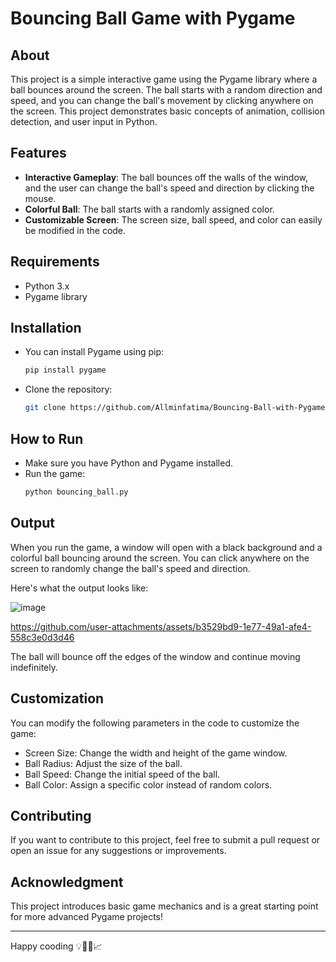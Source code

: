 # Bouncing Ball Game with Pygame

## About
This project is a simple interactive game using the Pygame library where a ball bounces around the screen. The ball starts with a random direction and speed, and you can change the ball's movement by clicking anywhere on the screen. This project demonstrates basic concepts of animation, collision detection, and user input in Python.

## Features
- **Interactive Gameplay**: The ball bounces off the walls of the window, and the user can change the ball's speed and direction by clicking the mouse.
- **Colorful Ball**: The ball starts with a randomly assigned color.
- **Customizable Screen**: The screen size, ball speed, and color can easily be modified in the code.

## Requirements
- Python 3.x
- Pygame library

## Installation
- You can install Pygame using pip:
  ```bash
  pip install pygame

- Clone the repository:
   ```bash
   git clone https://github.com/Allminfatima/Bouncing-Ball-with-Pygame.git

## How to Run
- Make sure you have Python and Pygame installed.
- Run the game:
  ```bash
  python bouncing_ball.py

## Output
When you run the game, a window will open with a black background and a colorful ball bouncing around the screen. You can click anywhere on the screen to randomly change the ball's speed and direction.

Here's what the output looks like:

![image](https://github.com/user-attachments/assets/d743ec78-785e-4403-9884-507ca163aaba)

https://github.com/user-attachments/assets/b3529bd9-1e77-49a1-afe4-558c3e0d3d46

The ball will bounce off the edges of the window and continue moving indefinitely.

## Customization
You can modify the following parameters in the code to customize the game:

- Screen Size: Change the width and height of the game window.
- Ball Radius: Adjust the size of the ball.
- Ball Speed: Change the initial speed of the ball.
- Ball Color: Assign a specific color instead of random colors.
  
## Contributing
If you want to contribute to this project, feel free to submit a pull request or open an issue for any suggestions or improvements.

## Acknowledgment 
This project introduces basic game mechanics and is a great starting point for more advanced Pygame projects!

---
Happy cooding 💡👩‍💻📈
